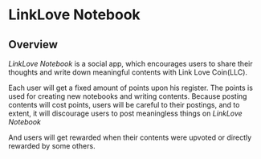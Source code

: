 # LinkLove Notebook

## Overview

*LinkLove Notebook* is a social app, which encourages users to share their thoughts and write down meaningful contents with Link Love Coin(LLC). 

Each user will get a fixed amount of points upon his register. The points is used for creating new notebooks and writing contents. Because posting contents will cost points, users will be careful to their postings, and to extent, it will discourage users to post meaningless things on *LinkLove Notebook*

And users will get rewarded when their contents were upvoted or directly rewarded by some others. 

